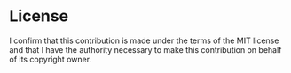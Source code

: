 # License
<!-- Your PR comment must contain the following line for us to merge the PR. -->
I confirm that this contribution is made under the terms of the MIT license and that I have the authority necessary to make this contribution on behalf of its copyright owner.
